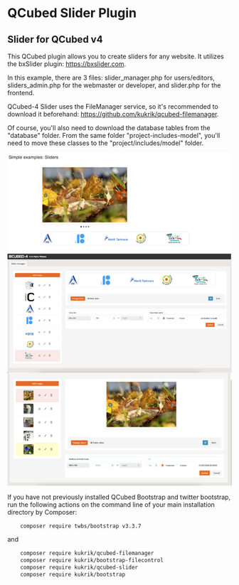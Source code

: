 # QCubed Slider Plugin

## Slider for QCubed v4


This QCubed plugin allows you to create sliders for any website. It utilizes the bxSlider plugin: https://bxslider.com.

In this example, there are 3 files: slider_manager.php for users/editors, sliders_admin.php for the webmaster or developer, and slider.php for the frontend.

QCubed-4 Slider uses the FileManager service, so it's recommended to download it beforehand: https://github.com/kukrik/qcubed-filemanager.

Of course, you'll also need to download the database tables from the "database" folder. From the same folder "project-includes-model", you'll need to move these classes to the "project/includes/model" folder.

![Image of kukrik](screenshot/sliders.jpg?raw=true)


If you have not previously installed QCubed Bootstrap and twitter bootstrap, run the following actions on the command 
line of your main installation directory by Composer:
```
    composer require twbs/bootstrap v3.3.7
```
and

```
    composer require kukrik/qcubed-filemanager
    composer require kukrik/bootstrap-filecontrol
    composer require kukrik/qcubed-slider
    composer require kukrik/bootstrap
```

